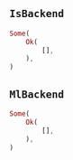 ## `IsBackend`

```rust
Some(
    Ok(
        [],
    ),
)
```

## `MlBackend`

```rust
Some(
    Ok(
        [],
    ),
)
```
